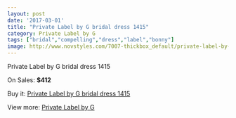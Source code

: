 ```yaml
---
layout: post
date: '2017-03-01'
title: "Private Label by G bridal dress 1415"
category: Private Label by G
tags: ["bridal","compelling","dress","label","bonny"]
image: http://www.novstyles.com/7007-thickbox_default/private-label-by-g-bridal-dress-1415.jpg
---
```

Private Label by G bridal dress 1415

On Sales: **$412**
<a href="https://www.novstyles.com/en/private-label-by-g/4706-private-label-by-g-bridal-dress-1415.html"><amp-img layout="responsive" width="600" height="600" src="//www.novstyles.com/7007-thickbox_default/private-label-by-g-bridal-dress-1415.jpg" alt="Private Label by G bridal dress 1415 0" /></a>

Buy it: [Private Label by G bridal dress 1415](https://www.novstyles.com/en/private-label-by-g/4706-private-label-by-g-bridal-dress-1415.html "Private Label by G bridal dress 1415")

View more: [Private Label by G](https://www.novstyles.com/en/29-private-label-by-g "Private Label by G")